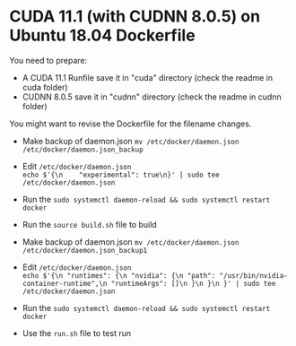 # CUDA 11.1 (with CUDNN 8.0.5) on Ubuntu 18.04 Dockerfile

You need to prepare: 

* A CUDA 11.1 Runfile save it in "cuda" directory (check the readme in cuda folder)
* CUDNN 8.0.5 save it in "cudnn" directory (check the readme in cudnn folder)

You might want to revise the Dockerfile for the filename changes.

* Make backup of daemon.json
`mv /etc/docker/daemon.json /etc/docker/daemon.json_backup`
* Edit `/etc/docker/daemon.json`
\
`
echo $'{\n    "experimental": true\n}' | sudo tee /etc/docker/daemon.json
`
* Run the `sudo systemctl daemon-reload && sudo systemctl restart docker`
* Run the `source build.sh` file to build


* Make backup of daemon.json
`mv /etc/docker/daemon.json /etc/docker/daemon.json_backup1`
* Edit `/etc/docker/daemon.json`
\
`
echo $'{\n
    "runtimes": {\n
        "nvidia": {\n
            "path": "/usr/bin/nvidia-container-runtime",\n
            "runtimeArgs": []\n
        }\n
    }\n
}' | sudo tee /etc/docker/daemon.json
`
* Run the `sudo systemctl daemon-reload && sudo systemctl restart docker`
* Use the `run.sh` file to test run
